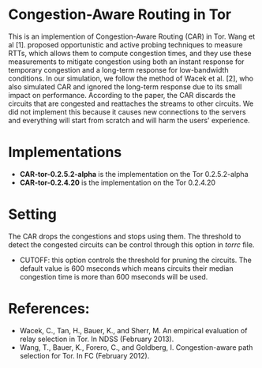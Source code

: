 # Congestion-Aware Routing in Tor
This is an implemention of Congestion-Aware Routing (CAR) in Tor. Wang et al [1]. proposed opportunistic and active probing techniques to measure RTTs, which allows them to compute congestion times, and they use these measurements to mitigate congestion using both an instant response for temporary congestion and a long-term response for low-bandwidth conditions. In our simulation, we follow the method of Wacek et al. [2], who also simulated CAR and ignored the long-term response due to its small impact on performance. According to the paper, the CAR discards the circuits that are congested and reattaches the streams to other circuits. We did not implement this because it causes new connections to the servers and everything will start from scratch and will harm the users' experience.

# Implementations
- **CAR-tor-0.2.5.2-alpha** is the implementation on the Tor 0.2.5.2-alpha
- **CAR-tor-0.2.4.20** is the implementation on the Tor 0.2.4.20 

# Setting
The CAR drops the congestions and stops using them. The threshold to detect the congested circuits can be control through this option in *torrc* file.
- CUTOFF: this option controls the threshold for pruning the circuits. The default value is 600 mseconds which means circuits their median congestion time is more than 600 mseconds will be used.

# References:
- Wacek, C., Tan, H., Bauer, K., and Sherr, M. An empirical evaluation of relay selection in Tor. In NDSS (February 2013).
- Wang, T., Bauer, K., Forero, C., and Goldberg, I. Congestion-aware path selection for Tor. In FC (February 2012).

